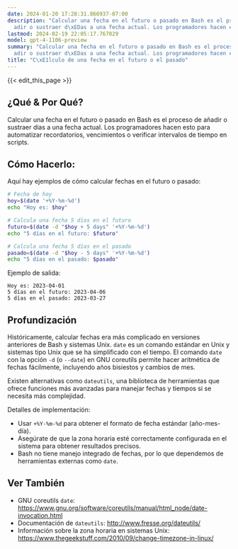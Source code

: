 ```yaml
---
date: 2024-01-20 17:28:31.866937-07:00
description: "Calcular una fecha en el futuro o pasado en Bash es el proceso de a\xF1\
  adir o sustraer d\xEDas a una fecha actual. Los programadores hacen esto para automatizar\u2026"
lastmod: 2024-02-19 22:05:17.767029
model: gpt-4-1106-preview
summary: "Calcular una fecha en el futuro o pasado en Bash es el proceso de a\xF1\
  adir o sustraer d\xEDas a una fecha actual. Los programadores hacen esto para automatizar\u2026"
title: "C\xE1lculo de una fecha en el futuro o el pasado"
---
```


{{< edit_this_page >}}

## ¿Qué & Por Qué?
Calcular una fecha en el futuro o pasado en Bash es el proceso de añadir o sustraer días a una fecha actual. Los programadores hacen esto para automatizar recordatorios, vencimientos o verificar intervalos de tiempo en scripts.

## Cómo Hacerlo:
Aquí hay ejemplos de cómo calcular fechas en el futuro o pasado:

```Bash
# Fecha de hoy
hoy=$(date '+%Y-%m-%d')
echo "Hoy es: $hoy"

# Calcula una fecha 5 días en el futuro
futuro=$(date -d "$hoy + 5 days" '+%Y-%m-%d')
echo "5 días en el futuro: $futuro"

# Calcula una fecha 5 días en el pasado
pasado=$(date -d "$hoy - 5 days" '+%Y-%m-%d')
echo "5 días en el pasado: $pasado"
```

Ejemplo de salida:
```
Hoy es: 2023-04-01
5 días en el futuro: 2023-04-06
5 días en el pasado: 2023-03-27
```

## Profundización
Históricamente, calcular fechas era más complicado en versiones anteriores de Bash y sistemas Unix. `date` es un comando estándar en Unix y sistemas tipo Unix que se ha simplificado con el tiempo. El comando `date` con la opción `-d` (o `--date`) en GNU coreutils permite hacer aritmética de fechas fácilmente, incluyendo años bisiestos y cambios de mes.

Existen alternativas como `dateutils`, una biblioteca de herramientas que ofrece funciones más avanzadas para manejar fechas y tiempos si se necesita más complejidad.

Detalles de implementación:
- Usar `+%Y-%m-%d` para obtener el formato de fecha estándar (año-mes-día).
- Asegúrate de que la zona horaria esté correctamente configurada en el sistema para obtener resultados precisos.
- Bash no tiene manejo integrado de fechas, por lo que dependemos de herramientas externas como `date`.

## Ver También
- GNU coreutils `date`: https://www.gnu.org/software/coreutils/manual/html_node/date-invocation.html
- Documentación de `dateutils`: http://www.fresse.org/dateutils/
- Información sobre la zona horaria en sistemas Unix: https://www.thegeekstuff.com/2010/09/change-timezone-in-linux/

